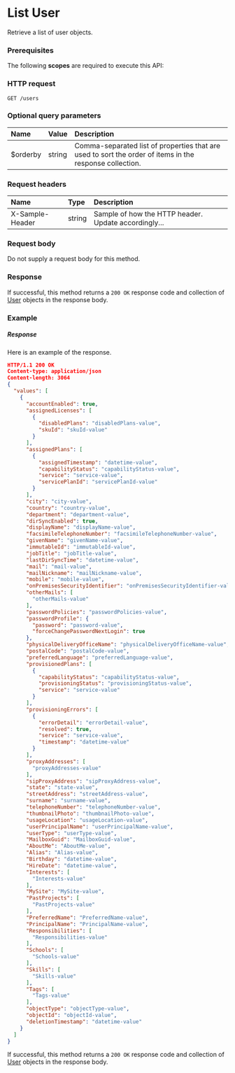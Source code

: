 # List User

Retrieve a list of user objects.
### Prerequisites
The following **scopes** are required to execute this API: 
### HTTP request
<!-- { "blockType": "ignored" } -->
```http
GET /users
```
### Optional query parameters
|Name|Value|Description|
|:---------------|:--------|:-------|
|$orderby|string|Comma-separated list of properties that are used to sort the order of items in the response collection.|

### Request headers
| Name       | Type | Description|
|:-----------|:------|:----------|
| X-Sample-Header  | string  | Sample of how the HTTP header. Update accordingly...|

### Request body
Do not supply a request body for this method.
### Response
If successful, this method returns a `200 OK` response code and collection of [User](../resources/user.md) objects in the response body.
### Example
##### Response
Here is an example of the response.
<!-- {
  "blockType": "response",
  "truncated": false,
  "@odata.type": "users"
} -->
```json
HTTP/1.1 200 OK
Content-type: application/json
Content-length: 3064
{
  "values": [
    {
      "accountEnabled": true,
      "assignedLicenses": [
        {
          "disabledPlans": "disabledPlans-value",
          "skuId": "skuId-value"
        }
      ],
      "assignedPlans": [
        {
          "assignedTimestamp": "datetime-value",
          "capabilityStatus": "capabilityStatus-value",
          "service": "service-value",
          "servicePlanId": "servicePlanId-value"
        }
      ],
      "city": "city-value",
      "country": "country-value",
      "department": "department-value",
      "dirSyncEnabled": true,
      "displayName": "displayName-value",
      "facsimileTelephoneNumber": "facsimileTelephoneNumber-value",
      "givenName": "givenName-value",
      "immutableId": "immutableId-value",
      "jobTitle": "jobTitle-value",
      "lastDirSyncTime": "datetime-value",
      "mail": "mail-value",
      "mailNickname": "mailNickname-value",
      "mobile": "mobile-value",
      "onPremisesSecurityIdentifier": "onPremisesSecurityIdentifier-value",
      "otherMails": [
        "otherMails-value"
      ],
      "passwordPolicies": "passwordPolicies-value",
      "passwordProfile": {
        "password": "password-value",
        "forceChangePasswordNextLogin": true
      },
      "physicalDeliveryOfficeName": "physicalDeliveryOfficeName-value",
      "postalCode": "postalCode-value",
      "preferredLanguage": "preferredLanguage-value",
      "provisionedPlans": [
        {
          "capabilityStatus": "capabilityStatus-value",
          "provisioningStatus": "provisioningStatus-value",
          "service": "service-value"
        }
      ],
      "provisioningErrors": [
        {
          "errorDetail": "errorDetail-value",
          "resolved": true,
          "service": "service-value",
          "timestamp": "datetime-value"
        }
      ],
      "proxyAddresses": [
        "proxyAddresses-value"
      ],
      "sipProxyAddress": "sipProxyAddress-value",
      "state": "state-value",
      "streetAddress": "streetAddress-value",
      "surname": "surname-value",
      "telephoneNumber": "telephoneNumber-value",
      "thumbnailPhoto": "thumbnailPhoto-value",
      "usageLocation": "usageLocation-value",
      "userPrincipalName": "userPrincipalName-value",
      "userType": "userType-value",
      "MailboxGuid": "MailboxGuid-value",
      "AboutMe": "AboutMe-value",
      "Alias": "Alias-value",
      "Birthday": "datetime-value",
      "HireDate": "datetime-value",
      "Interests": [
        "Interests-value"
      ],
      "MySite": "MySite-value",
      "PastProjects": [
        "PastProjects-value"
      ],
      "PreferredName": "PreferredName-value",
      "PrincipalName": "PrincipalName-value",
      "Responsibilities": [
        "Responsibilities-value"
      ],
      "Schools": [
        "Schools-value"
      ],
      "Skills": [
        "Skills-value"
      ],
      "Tags": [
        "Tags-value"
      ],
      "objectType": "objectType-value",
      "objectId": "objectId-value",
      "deletionTimestamp": "datetime-value"
    }
  ]
}
```
If successful, this method returns a `200 OK` response code and collection of [User](../resources/user.md) objects in the response body.

<!-- uuid: 37244218-c9bb-4752-9f97-f140187a7d7b
2015-10-15 16:17:34 UTC -->
<!-- {
  "type": "#page.annotation",
  "description": "List User",
  "keywords": "",
  "section": "documentation",
  "tocPath": ""
}-->